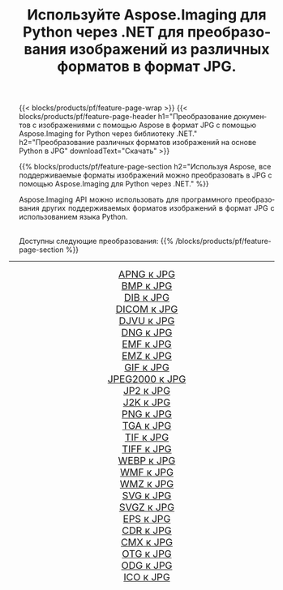 ﻿---
title: Используйте Aspose.Imaging для Python через .NET для преобразования изображений из различных форматов в формат JPG. 
weight: 3920
url: /ru/python-net/conversion/to/jpg 
lang: ru
langdirlevel: 2
locales: zh-hans,ja,it,ru,de,es,fr,nl,id,lt,pl,pt,vi,tr,ko,zh-hant,ar,hi,th,sv,cs,uk,he
description: Вы можете использовать Aspose.Imaging for Python через библиотеку .NET для преобразования различных форматов в формат JPG.
---

{{< blocks/products/pf/feature-page-wrap >}}
{{< blocks/products/pf/feature-page-header h1="Преобразование документов с изображениями с помощью Aspose в формат JPG с помощью Aspose.Imaging for Python через библиотеку .NET." h2="Преобразование различных форматов изображений на основе Python в JPG" downloadText="Скачать" >}}


{{% blocks/products/pf/feature-page-section  h2="Используя Aspose, все поддерживаемые форматы изображений можно преобразовать в JPG с помощью Aspose.Imaging для Python через .NET." %}}
<p align=justify>Aspose.Imaging API можно использовать для программного преобразования других поддерживаемых форматов изображений в формат JPG с использованием языка Python.</p>
<br/>
Доступны следующие преобразования:
{{% /blocks/products/pf/feature-page-section %}}
<div class="container-fluid productfamilypage bg-gray">
    <div class="convertypes bg-gray agp-content section">
        <div class="container">
		<hr style="margin-left:-20px;"/>
		<div class="row other-converters" style="gap: 10px;font-size: 19px;text-align:center;">
		    <div class='col-md-2 other-converter remove-lp remove-rp'><a href="/imaging/ru/python-net/conversion/apng-to-jpg" style="padding:15px;">APNG к JPG</a></div>
<div class='col-md-2 other-converter remove-lp remove-rp'><a href="/imaging/ru/python-net/conversion/bmp-to-jpg" style="padding:15px;">BMP к JPG</a></div>
<div class='col-md-2 other-converter remove-lp remove-rp'><a href="/imaging/ru/python-net/conversion/dib-to-jpg" style="padding:15px;">DIB к JPG</a></div>
<div class='col-md-2 other-converter remove-lp remove-rp'><a href="/imaging/ru/python-net/conversion/dicom-to-jpg" style="padding:15px;">DICOM к JPG</a></div>
<div class='col-md-2 other-converter remove-lp remove-rp'><a href="/imaging/ru/python-net/conversion/djvu-to-jpg" style="padding:15px;">DJVU к JPG</a></div>
<div class='col-md-2 other-converter remove-lp remove-rp'><a href="/imaging/ru/python-net/conversion/dng-to-jpg" style="padding:15px;">DNG к JPG</a></div>
<div class='col-md-2 other-converter remove-lp remove-rp'><a href="/imaging/ru/python-net/conversion/emf-to-jpg" style="padding:15px;">EMF к JPG</a></div>
<div class='col-md-2 other-converter remove-lp remove-rp'><a href="/imaging/ru/python-net/conversion/emz-to-jpg" style="padding:15px;">EMZ к JPG</a></div>
<div class='col-md-2 other-converter remove-lp remove-rp'><a href="/imaging/ru/python-net/conversion/gif-to-jpg" style="padding:15px;">GIF к JPG</a></div>
<div class='col-md-2 other-converter remove-lp remove-rp'><a href="/imaging/ru/python-net/conversion/jpeg2000-to-jpg" style="padding:15px;">JPEG2000 к JPG</a></div>
<div class='col-md-2 other-converter remove-lp remove-rp'><a href="/imaging/ru/python-net/conversion/jp2-to-jpg" style="padding:15px;">JP2 к JPG</a></div>
<div class='col-md-2 other-converter remove-lp remove-rp'><a href="/imaging/ru/python-net/conversion/j2k-to-jpg" style="padding:15px;">J2K к JPG</a></div>
<div class='col-md-2 other-converter remove-lp remove-rp'><a href="/imaging/ru/python-net/conversion/png-to-jpg" style="padding:15px;">PNG к JPG</a></div>
<div class='col-md-2 other-converter remove-lp remove-rp'><a href="/imaging/ru/python-net/conversion/tga-to-jpg" style="padding:15px;">TGA к JPG</a></div>
<div class='col-md-2 other-converter remove-lp remove-rp'><a href="/imaging/ru/python-net/conversion/tif-to-jpg" style="padding:15px;">TIF к JPG</a></div>
<div class='col-md-2 other-converter remove-lp remove-rp'><a href="/imaging/ru/python-net/conversion/tiff-to-jpg" style="padding:15px;">TIFF к JPG</a></div>
<div class='col-md-2 other-converter remove-lp remove-rp'><a href="/imaging/ru/python-net/conversion/webp-to-jpg" style="padding:15px;">WEBP к JPG</a></div>
<div class='col-md-2 other-converter remove-lp remove-rp'><a href="/imaging/ru/python-net/conversion/wmf-to-jpg" style="padding:15px;">WMF к JPG</a></div>
<div class='col-md-2 other-converter remove-lp remove-rp'><a href="/imaging/ru/python-net/conversion/wmz-to-jpg" style="padding:15px;">WMZ к JPG</a></div>
<div class='col-md-2 other-converter remove-lp remove-rp'><a href="/imaging/ru/python-net/conversion/svg-to-jpg" style="padding:15px;">SVG к JPG</a></div>
<div class='col-md-2 other-converter remove-lp remove-rp'><a href="/imaging/ru/python-net/conversion/svgz-to-jpg" style="padding:15px;">SVGZ к JPG</a></div>
<div class='col-md-2 other-converter remove-lp remove-rp'><a href="/imaging/ru/python-net/conversion/eps-to-jpg" style="padding:15px;">EPS к JPG</a></div>
<div class='col-md-2 other-converter remove-lp remove-rp'><a href="/imaging/ru/python-net/conversion/cdr-to-jpg" style="padding:15px;">CDR к JPG</a></div>
<div class='col-md-2 other-converter remove-lp remove-rp'><a href="/imaging/ru/python-net/conversion/cmx-to-jpg" style="padding:15px;">CMX к JPG</a></div>
<div class='col-md-2 other-converter remove-lp remove-rp'><a href="/imaging/ru/python-net/conversion/otg-to-jpg" style="padding:15px;">OTG к JPG</a></div>
<div class='col-md-2 other-converter remove-lp remove-rp'><a href="/imaging/ru/python-net/conversion/odg-to-jpg" style="padding:15px;">ODG к JPG</a></div>
<div class='col-md-2 other-converter remove-lp remove-rp'><a href="/imaging/ru/python-net/conversion/ico-to-jpg" style="padding:15px;">ICO к JPG</a></div>
                </div>
        </div>
    </div>
</div>
<br/>

